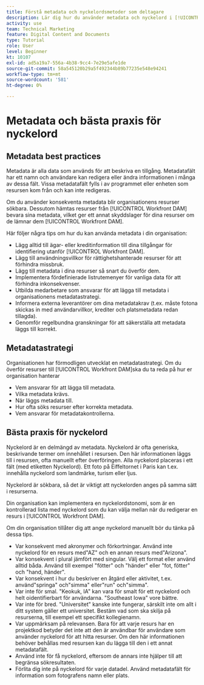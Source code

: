 ```yaml
---
title: Förstå metadata och nyckelordsmetoder som deltagare
description: Lär dig hur du använder metadata och nyckelord i [!UICONTROL Workfront DAM] som beskriver en resurs för att öka sökbarheten för organisationens resurser.
activity: use
team: Technical Marketing
feature: Digital Content and Documents
type: Tutorial
role: User
level: Beginner
kt: 10107
exl-id: ad5a19a7-556a-4b38-9cc4-7e29e5afe1de
source-git-commit: 58a545120b29a5f492344b89b77235e548e94241
workflow-type: tm+mt
source-wordcount: '581'
ht-degree: 0%

---
```


# Metadata och bästa praxis för nyckelord

## Metadata best practices

Metadata är alla data som används för att beskriva en tillgång. Metadatafält har ett namn och användare kan redigera eller ändra informationen i många av dessa fält. Vissa metadatafält fylls i av programmet eller enheten som resursen kom från och kan inte redigeras.

Om du använder konsekventa metadata blir organisationens resurser sökbara. Dessutom hämtas resurser från [!UICONTROL Workfront DAM] bevara sina metadata, vilket ger ett annat skyddslager för dina resurser om de lämnar dem [!UICONTROL Workfront DAM].

Här följer några tips om hur du kan använda metadata i din organisation:

* Lägg alltid till ägar- eller kreditinformation till dina tillgångar för identifiering utanför [!UICONTROL Workfront DAM].
* Lägg till användningsvillkor för rättighetshanterade resurser för att förhindra missbruk.
* Lägg till metadata i dina resurser så snart du överför dem.
* Implementera fördefinierade listrutemenyer för vanliga data för att förhindra inkonsekvenser.
* Utbilda medarbetare som ansvarar för att lägga till metadata i organisationens metadatastrategi.
* Informera externa leverantörer om dina metadatakrav (t.ex. måste fotona skickas in med användarvillkor, krediter och platsmetadata redan tillagda).
* Genomför regelbundna granskningar för att säkerställa att metadata läggs till korrekt.

## Metadatastrategi

Organisationen har förmodligen utvecklat en metadatastrategi. Om du överför resurser till [!UICONTROL Workfront DAM]ska du ta reda på hur er organisation hanterar

* Vem ansvarar för att lägga till metadata.
* Vilka metadata krävs.
* När läggs metadata till.
* Hur ofta söks resurser efter korrekta metadata.
* Vem ansvarar för metadatakontrollerna.

## Bästa praxis för nyckelord

Nyckelord är en delmängd av metadata. Nyckelord är ofta generiska, beskrivande termer om innehållet i resursen. Den här informationen läggs till i resursen, ofta manuellt efter överföringen. Alla nyckelord placeras i ett fält (med etiketten Nyckelord). Ett foto på Eiffeltornet i Paris kan t.ex. innehålla nyckelord som landmärke, turism eller ljus.

Nyckelord är sökbara, så det är viktigt att nyckelorden anges på samma sätt i resurserna.

Din organisation kan implementera en nyckelordstonomi, som är en kontrollerad lista med nyckelord som du kan välja mellan när du redigerar en resurs i [!UICONTROL Workfront DAM].

Om din organisation tillåter dig att ange nyckelord manuellt bör du tänka på dessa tips.

* Var konsekvent med akronymer och förkortningar. Använd inte nyckelord för en resurs med&quot;AZ&quot; och en annan resurs med&quot;Arizona&quot;.
* Var konsekvent i plural jämfört med singular. Välj ett format eller använd alltid båda. Använd till exempel &quot;fötter&quot; och &quot;händer&quot; eller &quot;fot, fötter&quot; och &quot;hand, händer&quot;.
* Var konsekvent i hur du beskriver en åtgärd eller aktivitet, t.ex. använd&quot;springa&quot; och&quot;simma&quot; eller&quot;run&quot; och&quot;simma&quot;.
* Var inte för smal. &quot;Keokuk, IA&quot; kan vara för smalt för ett nyckelord och helt oidentifierbart för användarna. &quot;Southeast Iowa&quot; vore bättre.
* Var inte för bred. &quot;Universitet&quot; kanske inte fungerar, särskilt inte om allt i ditt system gäller ett universitet. Bestäm vad som ska skilja på resurserna, till exempel ett specifikt kollegienamn.
* Var uppmärksam på relevansen. Bara för att varje resurs har en projektkod betyder det inte att den är användbar för användare som använder nyckelord för att hitta resurser. Om den här informationen behöver behållas med resursen kan du lägga till den i ett annat metadatafält.
* Använd inte för få nyckelord, eftersom de annars inte hjälper till att begränsa sökresultaten.
* Förlita dig inte på nyckelord för varje datadel. Använd metadatafält för information som fotografens namn eller plats.
